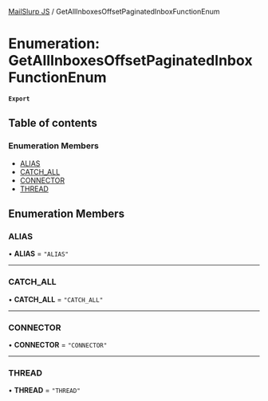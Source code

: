 [MailSlurp JS](../README.md) / GetAllInboxesOffsetPaginatedInboxFunctionEnum

# Enumeration: GetAllInboxesOffsetPaginatedInboxFunctionEnum

**`Export`**

## Table of contents

### Enumeration Members

- [ALIAS](GetAllInboxesOffsetPaginatedInboxFunctionEnum.md#alias)
- [CATCH\_ALL](GetAllInboxesOffsetPaginatedInboxFunctionEnum.md#catch_all)
- [CONNECTOR](GetAllInboxesOffsetPaginatedInboxFunctionEnum.md#connector)
- [THREAD](GetAllInboxesOffsetPaginatedInboxFunctionEnum.md#thread)

## Enumeration Members

### ALIAS

• **ALIAS** = ``"ALIAS"``

___

### CATCH\_ALL

• **CATCH\_ALL** = ``"CATCH_ALL"``

___

### CONNECTOR

• **CONNECTOR** = ``"CONNECTOR"``

___

### THREAD

• **THREAD** = ``"THREAD"``
